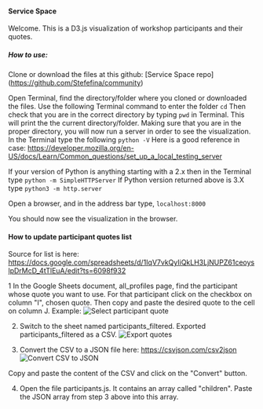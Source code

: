 #### Service Space

Welcome. This is a D3.js visualization of workshop participants and their quotes.

##### How to use:

Clone or download the files at this github: [Service Space repo] (https://github.com/Stefefina/community)

Open Terminal, find the directory/folder where you cloned or downloaded the files.
Use the following Terminal command to enter the folder
```cd```
Then check that you are in the correct directory by typing ```pwd``` in Terminal. This will print the the current directory/folder.
Making sure that you are in the proper directory, you will now run a server in order to see the visualization. In the Terminal
type the following ```python -V```
Here is a good reference in case: https://developer.mozilla.org/en-US/docs/Learn/Common_questions/set_up_a_local_testing_server

If your version of Python is anything starting with a 2.x then in the Terminal type ```python -m SimpleHTTPServer```
If Python version returned above is 3.X type ```python3 -m http.server```

Open a browser, and in the address bar type, ```localhost:8000```

You should now see the visualization in the browser.

#### How to update participant quotes list

Source for list is here: https://docs.google.com/spreadsheets/d/1IqV7vkQyIiQkLH3LjNUPZ61ceoyslpDrMcD_4tTlEuA/edit?ts=6098f932

1 In the Google Sheets document, all_profiles page, find the participant whose quote you want to use.
For that participant click on the checkbox on column "I", chosen quote.
Then copy and paste the desired quote to the cell on column J.
Example:
![Select participant quote](/documentation/select-quote.jpg "Select quote")

2) Switch to the sheet named participants_filtered.
 Exported participants_filtered as a CSV.
 ![Export quotes](/documentation/export-quotes.jpg "Export quotes")

3) Convert the CSV to a JSON file here: https://csvjson.com/csv2json
![Convert CSV to JSON](/documentation/csv-to-json.jpg "Convert CSV to JSON")

Copy and paste the content of the CSV and click on the "Convert" button.

4) Open the file participants.js. It contains an array called "children".
Paste the JSON array from step 3 above into this array.


